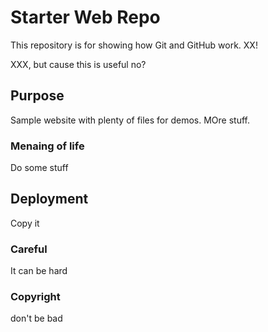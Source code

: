 # Starter Web Repo

This repository is for showing how Git and GitHub work. XX!

XXX, but cause this is useful no?

## Purpose

Sample website with plenty of files for demos.  MOre stuff.

### Menaing of life

Do some stuff

## Deployment

Copy it

### Careful

It can be hard

### Copyright

don't be bad
